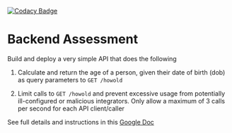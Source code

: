 [![Codacy Badge](https://app.codacy.com/project/badge/Grade/246d531f058d4e18bb6773b43c9206c0)](https://www.codacy.com/gh/supercede/pipeline-backend/dashboard?utm_source=github.com&utm_medium=referral&utm_content=supercede/pipeline-backend&utm_campaign=Badge_Grade)

# Backend Assessment

Build and deploy a very simple API that does the following

1.  Calculate and return the age of a person, given their date of birth (dob) as query parameters to `GET /howold`

2.  Limit calls to `GET /howold` and prevent excessive usage from potentially ill-configured or malicious integrators. Only allow a maximum of 3 calls per second for each API client/caller

See full details and instructions in this [Google Doc](https://docs.google.com/document/d/1ma5vKz0j34gwI9WYrZddMM1ENlQddGOVFJ5qdSq2QlQ)
